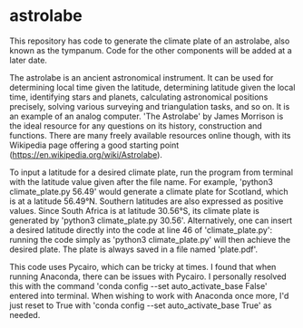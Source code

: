 # astrolabe
This repository has code to generate the climate plate of an astrolabe, also known as the tympanum. Code for the other components will be added at a later date.

The astrolabe is an ancient astronomical instrument. It can be used for determining local time given the latitude, determining latitude given the local time, identifying stars and planets, calculating astronomical positions precisely, solving various surveying and triangulation tasks, and so on. It is an example of an analog computer. 'The Astrolabe' by James Morrison is the ideal resource for any questions on its history, construction and functions. There are many freely available resources online though, with its Wikipedia page offering a good starting point (https://en.wikipedia.org/wiki/Astrolabe).

To input a latitude for a desired climate plate, run the program from terminal with the latitude value given after the file name. For example, 'python3 climate_plate.py 56.49' would generate a climate plate for Scotland, which is at a latitude 56.49°N. Southern latitudes are also expressed as positive values. Since South Africa is at latitude 30.56°S, its climate plate is generated by 'python3 climate_plate.py 30.56'. Alternatively, one can insert a desired latitude directly into the code at line 46 of 'climate_plate.py': running the code simply as 'python3 climate_plate.py' will then achieve the desired plate. The plate is always saved in a file named 'plate.pdf'.

This code uses Pycairo, which can be tricky at times. I found that when running Anaconda, there can be issues with Pycairo. I personally resolved this with the command
  'conda config --set auto_activate_base False'
entered into terminal. When wishing to work with Anaconda once more, I'd just reset to True with
  'conda config --set auto_activate_base True'
as needed.
